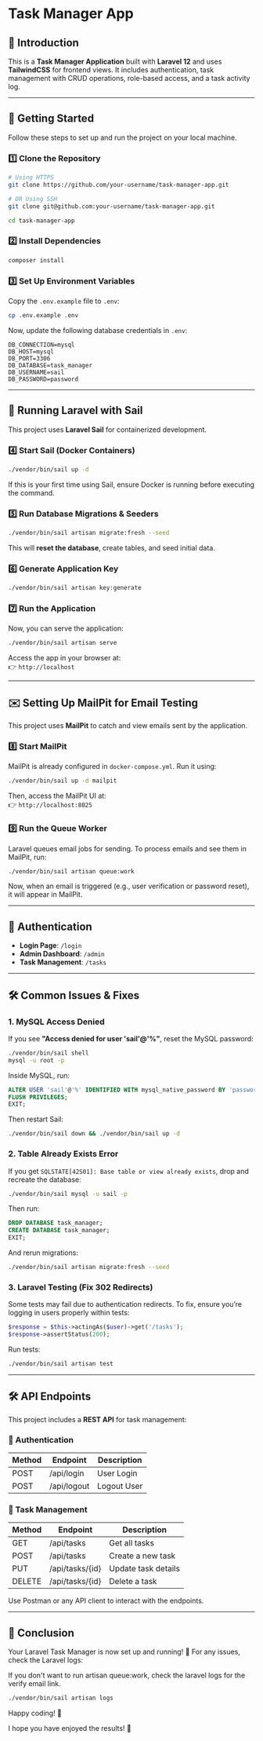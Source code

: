 # Task Manager App

## 📌 Introduction

This is a **Task Manager Application** built with **Laravel 12** and uses **TailwindCSS** for frontend views. It includes authentication, task management with CRUD operations, role-based access, and a task activity log.

---

## 🚀 Getting Started

Follow these steps to set up and run the project on your local machine.

### **1️⃣ Clone the Repository**

```bash
# Using HTTPS
git clone https://github.com/your-username/task-manager-app.git

# OR Using SSH
git clone git@github.com:your-username/task-manager-app.git

cd task-manager-app
```

### **2️⃣ Install Dependencies**

```bash
composer install
```

### **3️⃣ Set Up Environment Variables**

Copy the `.env.example` file to `.env`:

```bash
cp .env.example .env
```

Now, update the following database credentials in `.env`:

```env
DB_CONNECTION=mysql
DB_HOST=mysql
DB_PORT=3306
DB_DATABASE=task_manager
DB_USERNAME=sail
DB_PASSWORD=password
```

---

## 🐳 Running Laravel with Sail

This project uses **Laravel Sail** for containerized development.

### **4️⃣ Start Sail (Docker Containers)**

```bash
./vendor/bin/sail up -d
```

If this is your first time using Sail, ensure Docker is running before executing the command.

### **5️⃣ Run Database Migrations & Seeders**

```bash
./vendor/bin/sail artisan migrate:fresh --seed
```

This will **reset the database**, create tables, and seed initial data.

### **6️⃣ Generate Application Key**

```bash
./vendor/bin/sail artisan key:generate
```

### **7️⃣ Run the Application**

Now, you can serve the application:

```bash
./vendor/bin/sail artisan serve
```

Access the app in your browser at:\
👉 `http://localhost`

---

## ✉️ Setting Up MailPit for Email Testing

This project uses **MailPit** to catch and view emails sent by the application.

### **8️⃣ Start MailPit**

MailPit is already configured in `docker-compose.yml`. Run it using:

```bash
./vendor/bin/sail up -d mailpit
```

Then, access the MailPit UI at:\
👉 `http://localhost:8025`

### **9️⃣ Run the Queue Worker**

Laravel queues email jobs for sending. To process emails and see them in MailPit, run:

```bash
./vendor/bin/sail artisan queue:work
```

Now, when an email is triggered (e.g., user verification or password reset), it will appear in MailPit.

---

## 🔑 Authentication

- **Login Page**: `/login`
- **Admin Dashboard**: `/admin`
- **Task Management**: `/tasks`

---

## 🛠 Common Issues & Fixes

### **1. MySQL Access Denied**

If you see **"Access denied for user 'sail'@'%"**, reset the MySQL password:

```bash
./vendor/bin/sail shell
mysql -u root -p
```

Inside MySQL, run:

```sql
ALTER USER 'sail'@'%' IDENTIFIED WITH mysql_native_password BY 'password';
FLUSH PRIVILEGES;
EXIT;
```

Then restart Sail:

```bash
./vendor/bin/sail down && ./vendor/bin/sail up -d
```

### **2. Table Already Exists Error**

If you get `SQLSTATE[42S01]: Base table or view already exists`, drop and recreate the database:

```bash
./vendor/bin/sail mysql -u sail -p
```

Then run:

```sql
DROP DATABASE task_manager;
CREATE DATABASE task_manager;
EXIT;
```

And rerun migrations:

```bash
./vendor/bin/sail artisan migrate:fresh --seed
```

### **3. Laravel Testing (Fix 302 Redirects)**

Some tests may fail due to authentication redirects. To fix, ensure you’re logging in users properly within tests:

```php
$response = $this->actingAs($user)->get('/tasks');
$response->assertStatus(200);
```

Run tests:

```bash
./vendor/bin/sail artisan test
```

---

## 🛠 API Endpoints

This project includes a **REST API** for task management:

### **🔐 Authentication**

| Method | Endpoint    | Description |
| ------ | ----------- | ----------- |
| POST   | /api/login  | User Login  |
| POST   | /api/logout | Logout User |

### **📝 Task Management**

| Method | Endpoint        | Description         |
| ------ | --------------- | ------------------- |
| GET    | /api/tasks      | Get all tasks       |
| POST   | /api/tasks      | Create a new task   |
| PUT    | /api/tasks/{id} | Update task details |
| DELETE | /api/tasks/{id} | Delete a task       |

Use Postman or any API client to interact with the endpoints.

---

## 🎯 Conclusion

Your Laravel Task Manager is now set up and running! 🚀
For any issues, check the Laravel logs:

If you don't want to run artisan queue:work, check the laravel logs for the verify email link.

```bash
./vendor/bin/sail artisan logs
```

Happy coding! 🎉



I hope you have enjoyed the results! 🎉

